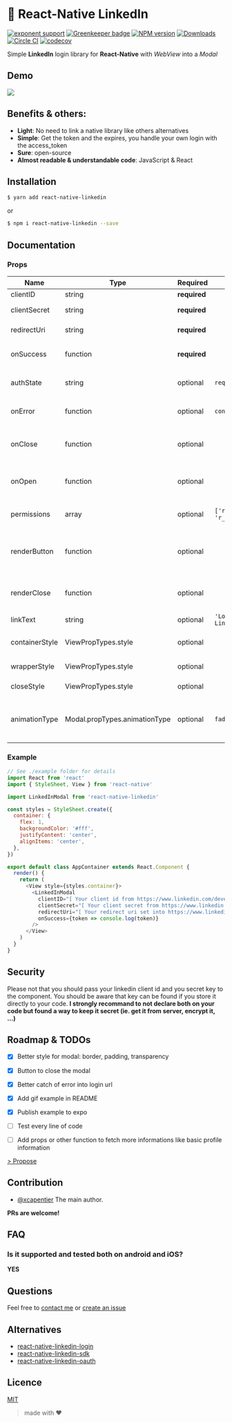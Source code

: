 # :link: React-Native LinkedIn
[![exponent
support](https://img.shields.io/badge/exponent-ios%20%7C%20android-blue.svg?style=flat-square&logo=data%3Aimage%2Fpng%3Bbase64%2CiVBORw0KGgoAAAANSUhEUgAAAC4AAAAoCAYAAACB4MgqAAAAAXNSR0IArs4c6QAAA2VJREFUWAnFmTtoVEEYhbOJL0hIRDBqZYQEEUQsRBHxAYr4wM5CBKuAsRJUFAQjaKN2WpginaIi2GgjaBQtLKKFBh%2BFKIaIjwgi8a3xsX7%2FurvuvTs788%2FMXRw4ZGf%2B859zdrl7d%2BamoSGjkc%2Fnp4KT4Bn4Bn6BcfAanAddGVllJ0OoZnAf2MZbip3ZuWagRKB%2BW%2BKK2m1eT8jAMl6CIKsqgmle7ol3jVQgZRNwXSLpN%2FOehRmR1nHtBOhJp1LO%2B%2BOcI7oJ2AreKIOmaXLHWRBhH96K8ZF0Gs%2F51XD3wE4CzgZfPYOa6OsDI4S1keCMKUXA2kN6msJSeHZhtAj8DghZq2W7Z4QwOu43ayUIXJctQbNvmkafBgw2wV%2Fp06PgzoSzV8FLUHKJmWVCaLkWH4B5Flpo6TONnblcblQr4POJdyOqDX0WruwGDyiDyKVySMnV0%2BQaBK%2BAZgxBmlxS57X2DvQTrvaDKcnb%2FyLYCzRD9uHzK9WYt4HnmmY4lyp7o14j1g4%2BKo33mczoXa3sF9pyk4b3GkJyqtGMO5Bq%2FphQ0%2B7ZB71Dphsw6wI%2FgGt8h5C4RAxasil74RIq1jen%2B73miFxQGh3UCKO1Uan3GF7YSYnGxUoT2W9M1AQXDtxzSt0dWs0ED%2FEbCgPZsyxNNDom8OXL%2Fk6h7b8VQHSDQlgofY6cxjJ93Ur9XqOAaRHBRqA5R76E12rScK3RlwOazdoHeNNdeoU6xG1AM6K%2B%2BRjMBXI3co3jzuAoTALDLiXql51iCgI6hxVe8uY6rHIQdiqEvsCZYxVSFtGZAp4qPE%2FXlKS5BWhO7ftrigQU8FyrCC5PBcw%2FcBQ0G6lH8NT3bO37QFMeirrGxSo9OqaBMVcn9axPP4Us6M4C8oTLNZYkwsM%2B6uqgfirRlPEEfc33a6BsS4P8kn0CtiG%2FdO3lpjq8QF%2BeQ961hSjWVhTsmRxTkHvqkLVKkhyyP5Ivom1cKwV%2FYmNRGwTqQ3VVGs8FvPoceaTcJru16xainAMXenpH0fGTf8mMWjKNiYGc8v9%2B9Ga7EzwyGDKX6rOKnwTbbVEvXypymJUtZHqMsNBiEahrCe8r6UDM5TT27%2FE0kzUgveFZV9dkDnHydID0IX1XVRukZWAA3ANbqwj%2FYaGY6RZ%2F5QaxpTLCH1MMfbtE9CyFAAAAAElFTkSuQmCC&link=https%3A%2F%2Fgetexponent.com)](https://exp.host/@xcarpentier/linked-in-login-example)
[![Greenkeeper badge](https://badges.greenkeeper.io/xcarpentier/react-native-linkedin.svg)](https://greenkeeper.io/)
[![NPM version](https://badge.fury.io/js/react-native-linkedin.svg)](http://badge.fury.io/js/react-native-linkedin)
[![Downloads](https://img.shields.io/npm/dm/react-native-linkedin.svg)](https://www.npmjs.com/package/react-native-linkedin)
[![Circle CI](https://circleci.com/gh/xcarpentier/react-native-linkedin.svg?style=svg)](https://circleci.com/gh/xcarpentier/react-native-linkedin)
[![codecov](https://codecov.io/gh/xcarpentier/react-native-linkedin/branch/master/graph/badge.svg)](https://codecov.io/gh/xcarpentier/react-native-linkedin)

Simple **LinkedIn** login library for **React-Native** with *WebView* into a *Modal*

## Demo

![](https://media.giphy.com/media/l4FGCGPtBn9meI7Pa/giphy.gif)

## Benefits & others:
* **Light**: No need to link a native library like others alternatives
* **Simple**: Get the token and the expires, you handle your own login with the access_token
* **Sure**: open-source
* **Almost readable & understandable code**: JavaScript & React

## Installation
```bash
$ yarn add react-native-linkedin
```
or
```bash
$ npm i react-native-linkedin --save
```

## Documentation

### Props
| Name | Type | Required | Default | Description |
| --- | --- | --- | --- | --- |
| clientID | string | **required** | | [Your client id](https://www.linkedin.com/developer/apps) |
| clientSecret | string | **required** | | [Your client secret](https://www.linkedin.com/developer/apps) |
| redirectUri | string | **required** | | [Your redirectUri](https://www.linkedin.com/developer/apps) |
| onSuccess | function | **required** | | Function  will be call back on success |
| authState | string | optional | `require('uuid').v4()` | The state of auth, to be more secure |
| onError | function | optional | `console.error(err)` | Function  will be call back on error |
| onClose | function | optional | | Function  will be call back on close modal |
| onOpen | function | optional | | Function  will be call back on open modal |
| permissions | array | optional | `['r_basicprofile', 'r_emailaddress']` | The LinkedIn access token permissions |
| renderButton | function | optional | | Render function for customize LinkedIn button  |
| renderClose | function | optional | | Render function for customize close button  |
| linkText | string | optional | `'Login with LinkedIn'` | Link label |
| containerStyle | ViewPropTypes.style | optional | | Customize container style |
| wrapperStyle | ViewPropTypes.style | optional | | Customize wrapper style |
| closeStyle | ViewPropTypes.style | optional | | Customize close style |
| animationType | Modal.propTypes.animationType | optional | `fade` | Customize animationType style: 'none', 'slide' or 'fade' |

### Example
```JavaScript
// See ./example folder for details
import React from 'react'
import { StyleSheet, View } from 'react-native'

import LinkedInModal from 'react-native-linkedin'

const styles = StyleSheet.create({
  container: {
    flex: 1,
    backgroundColor: '#fff',
    justifyContent: 'center',
    alignItems: 'center',
  },
})

export default class AppContainer extends React.Component {
  render() {
    return (
      <View style={styles.container}>
        <LinkedInModal
          clientID="[ Your client id from https://www.linkedin.com/developer/apps ]"
          clientSecret="[ Your client secret from https://www.linkedin.com/developer/apps ]"
          redirectUri="[ Your redirect uri set into https://www.linkedin.com/developer/apps ]"
          onSuccess={token => console.log(token)}
        />
      </View>
    )
  }
}

```

## Security

Please not that you should pass your linkedin client id and you secret key to the component.
You should be aware that key can be found if you store it directly to your code.
**I strongly recommand to not declare both on your code but found a way to keep it secret (ie. get it from server, encrypt it, ...)**
## Roadmap & TODOs
- [x] Better style for modal: border, padding, transparency
- [x] Button to close the modal
- [x] Better catch of error into login url
- [x] Add gif example in README
- [x] Publish example to expo
- [ ] Test every line of code
- [ ] Add props or other function to fetch more informations like basic profile information


[> Propose](https://github.com/xcarpentier/react-native-linkedin/issues/new)

## Contribution

- [@xcapentier](mailto:contact@xaviercarpentier.com) The main author.

**PRs are welcome!**

## FAQ
### Is it supported and tested both on android and iOS?
**YES**

## Questions
Feel free to [contact me](mailto:contact@xaviercarpentier.com) or [create an issue](https://github.com/xcarpentier/react-native-linkedin/issues/new)

## Alternatives
* [react-native-linkedin-login](https://www.npmjs.com/package/react-native-linkedin-login)
* [react-native-linkedin-sdk](https://www.npmjs.com/package/react-native-linkedin-sdk)
* [react-native-linkedin-oauth](https://www.npmjs.com/package/react-native-linkedin-oauth)

## Licence
[MIT](https://github.com/xcarpentier/react-native-linkedin/blob/master/LICENSE)

> made with ♥
